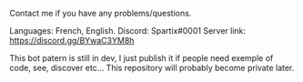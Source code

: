 Contact me if you have any problems/questions.

Languages: French, English.
Discord: Spartix#0001
Server link: https://discord.gg/BYwaC3YM8h

This bot patern is still in dev, I just publish it if people need exemple of code, see, discover etc...
This repository will probably become private later.
